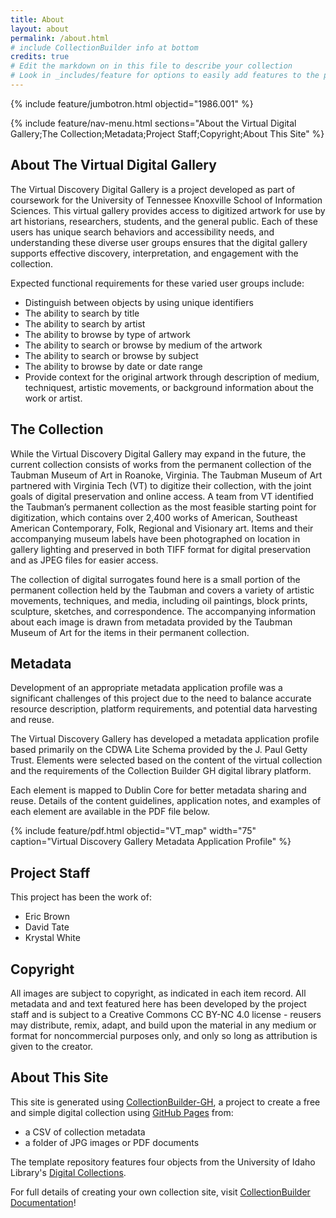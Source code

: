 ```yaml
---
title: About
layout: about
permalink: /about.html
# include CollectionBuilder info at bottom
credits: true
# Edit the markdown on in this file to describe your collection
# Look in _includes/feature for options to easily add features to the page
---
```


{% include feature/jumbotron.html objectid="1986.001" %}

{% include feature/nav-menu.html sections="About the Virtual Digital Gallery;The Collection;Metadata;Project Staff;Copyright;About This Site" %}

## About The Virtual Digital Gallery

The Virtual Discovery Digital Gallery is a project developed as part of coursework for the University of Tennessee Knoxville School of Information Sciences. This virtual gallery provides access to digitized artwork for use by art historians, researchers, students, and the general public. Each of these users has unique search behaviors and accessibility needs, and understanding these diverse user groups ensures that the digital gallery supports effective discovery, interpretation, and engagement with the collection. 

Expected functional requirements for these varied user groups include:
- Distinguish between objects by using unique identifiers
- The ability to search by title
- The ability to search by artist
- The ability to browse by type of artwork
- The ability to search or browse by medium of the artwork
- The ability to search or browse by subject
- The ability to browse by date or date range
- Provide context for the original artwork through description of medium, techniquest, artistic movements, or background information about the work or artist.

## The Collection

While the Virtual Discovery Digital Gallery may expand in the future, the current collection consists of works from the permanent collection of the Taubman Museum of Art in Roanoke, Virginia. The Taubman Museum of Art partnered with Virginia Tech (VT) to digitize their collection, with the joint goals of digital preservation and online access.  A team from VT identified the Taubman’s permanent collection as the most feasible starting point for digitization, which contains over 2,400 works of American, Southeast American Contemporary, Folk, Regional and Visionary art. Items and their accompanying museum labels have been photographed on location in gallery lighting and preserved in both TIFF format for digital preservation and as JPEG files for easier access. 

The collection of digital surrogates found here is a small portion of the permanent collection held by the Taubman and covers a variety of artistic movements, techniques, and media, including oil paintings, block prints, sculpture, sketches, and correspondence. The accompanying information about each image is drawn from metadata provided by the Taubman Museum of Art for the items in their permanent collection.

## Metadata

Development of an appropriate metadata application profile was a significant challenges of this project due to the need to balance accurate resource description, platform requirements, and potential data harvesting and reuse. 

The Virtual Discovery Gallery has developed a metadata application profile based primarily on the CDWA Lite Schema provided by the J. Paul Getty Trust. Elements were selected based on the content of the virtual collection and the requirements of the Collection Builder GH digital library platform. 

Each element is mapped to Dublin Core for better metadata sharing and reuse. Details of the content guidelines, application notes, and examples of each element are available in the PDF file below. 


{% include feature/pdf.html objectid="VT_map" width="75" caption="Virtual Discovery Gallery Metadata Application Profile" %}

## Project Staff

This project has been the work of:
- Eric Brown
- David Tate
- Krystal White

## Copyright 

All images are subject to copyright, as indicated in each item record. 
All metadata and and text featured here has been developed by the project staff and is subject to a Creative Commons CC BY-NC 4.0 license - reusers may distribute, remix, adapt, and build upon the material in any medium or format for noncommercial purposes only, and only so long as attribution is given to the creator. 

## About This Site

This site is generated using [CollectionBuilder-GH](https://collectionbuilding.github.io/gh/), a project to create a free and simple digital collection using [GitHub Pages](https://pages.github.com/) from: 

- a CSV of collection metadata
- a folder of JPG images or PDF documents

The template repository features four objects from the University of Idaho Library's [Digital Collections](https://www.lib.uidaho.edu/digital). 

For full details of creating your own collection site, visit [CollectionBuilder Documentation](https://collectionbuilder.github.io/cb-docs/)!

